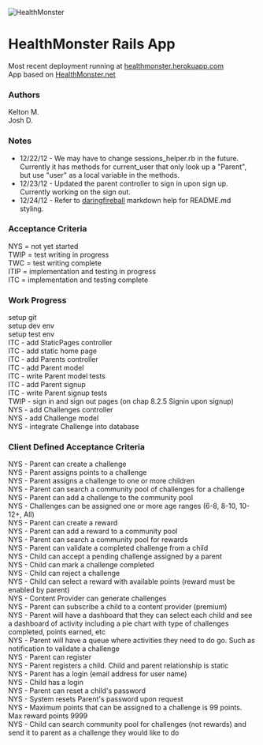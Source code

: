 ![HealthMonster](http://d3nf22m6d68s6c.cloudfront.net/622637/958174/1341028381/50.png) 
# HealthMonster Rails App #  

Most recent deployment running at [healthmonster.herokuapp.com](http://healthmonster.herokuapp.com "HealthMonster")  
App based on [HealthMonster.net](http://healthmonster.net "HealthMonster.net")

### Authors ###
  Kelton M.  
  Josh D.

### Notes ###
-  12/22/12 - We may have to change sessions_helper.rb in 
   the future.  Currently it has methods for current_user
   that only look up a "Parent", but use "user" as a local
   variable in the methods.
-  12/23/12 - Updated the parent controller to sign in upon sign up. Currently working on the sign out.
-  12/24/12 - Refer to [daringfireball](http://daringfireball.net/projects/markdown/syntax#p "markdown") markdown help for README.md styling.

### Acceptance Criteria ###
NYS  = not yet started  
TWIP = test writing in progress  
TWC  = test writing complete  
ITIP = implementation and testing in progress  
ITC  = implementation and testing complete  

### Work Progress ###
setup git  
setup dev env  
setup test env  
ITC  - add StaticPages controller  
ITC  - add static home page  
ITC  - add Parents controller  
ITC  - add Parent model  
ITC  - write Parent model tests  
ITC  - add Parent signup  
ITC  - write Parent signup tests  
TWIP - sign in and sign out pages (on chap 8.2.5 Signin upon signup)  
NYS  - add Challenges controller  
NYS  - add Challenge model  
NYS  - integrate Challenge into database  

### Client Defined Acceptance Criteria ###
NYS  - Parent can create a challenge  
NYS  - Parent assigns points to a challenge  
NYS  - Parent assigns a challenge to one or more children  
NYS  - Parent can search a community pool of challenges for a challenge  
NYS  - Parent can add a challenge to the community pool  
NYS  - Challenges can be assigned one or more age ranges (6-8, 8-10, 10-12+, All)  
NYS  - Parent can create a reward  
NYS  - Parent can add a reward to a community pool  
NYS  - Parent can search a community pool for rewards  
NYS  - Parent can validate a completed challenge from a child  
NYS  - Child can accept a pending challenge assigned by a parent  
NYS  - Child can mark a challenge completed  
NYS  - Child can reject a challenge  
NYS  - Child can select a reward with available points (reward must be enabled by parent)  
NYS  - Content Provider can generate challenges  
NYS  - Parent can subscribe a child to a content provider (premium)  
NYS  - Parent will have a dashboard that they can select each child and see a dashboard of activity including a pie chart with type of challenges completed, points earned, etc  
NYS  - Parent will have a queue where activities they need to do go. Such as notification to validate a challenge  
NYS  - Parent can register  
NYS  - Parent registers a child. Child and parent relationship is static  
NYS  - Parent has a login (email address for user name)  
NYS  - Child has a login  
NYS  - Parent can reset a child's password  
NYS  - System resets Parent's password upon request  
NYS  - Maximum points that can be assigned to a challenge is 99 points. Max reward points 9999  
NYS  - Child can search community pool for challenges (not rewards) and send it to parent as a challenge they would like to do  
